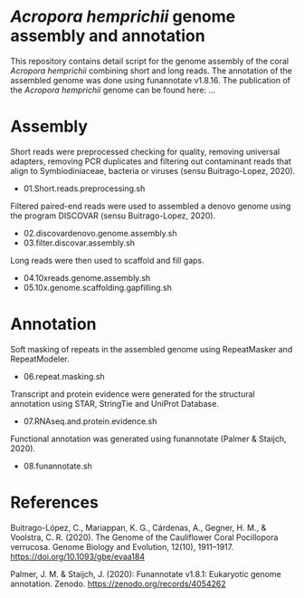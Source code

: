 # *Acropora hemprichii* genome assembly and annotation
This repository contains detail script for the genome assembly of the coral *Acropora hemprichii* combining short and long reads. The annotation of the assembled genome was done using funannotate v1.8.16. The publication of the *Acropora hemprichii* genome can be found here: ...

# Assembly
Short reads were preprocessed checking for quality, removing universal adapters, removing PCR duplicates and filtering out contaminant reads that align to Symbiodiniaceae, bacteria or viruses (sensu Buitrago-Lopez, 2020). 

* 01.Short.reads.preprocessing.sh

Filtered paired-end reads were used to assembled a denovo genome using the program DISCOVAR (sensu Buitrago-Lopez, 2020). 

* 02.discovardenovo.genome.assembly.sh
* 03.filter.discovar.assembly.sh

Long reads were then used to scaffold and fill gaps.

* 04.10xreads.genome.assembly.sh
* 05.10x.genome.scaffolding.gapfilling.sh

# Annotation

Soft masking of repeats in the assembled genome using RepeatMasker and RepeatModeler.

* 06.repeat.masking.sh

Transcript and protein evidence were generated for the structural annotation using STAR, StringTie and UniProt Database.

* 07.RNAseq.and.protein.evidence.sh

Functional annotation was generated using funannotate (Palmer & Staijch, 2020). 

* 08.funannotate.sh

# References

Buitrago-López, C., Mariappan, K. G., Cárdenas, A., Gegner, H. M., & Voolstra, C. R. (2020). The Genome of the Cauliflower Coral Pocillopora verrucosa. Genome Biology and Evolution, 12(10), 1911–1917. https://doi.org/10.1093/gbe/evaa184

Palmer, J. M. & Staijch, J. (2020): Funannotate v1.8.1: Eukaryotic genome annotation. Zenodo. https://zenodo.org/records/4054262
